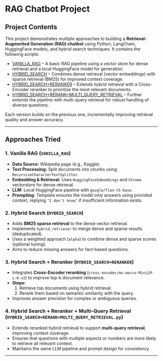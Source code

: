 # RAG Chatbot Project

## Project Contents

This project demonstrates multiple approaches to building a **Retrieval-Augmented Generation (RAG) chatbot** using Python, LangChain, HuggingFace models, and hybrid search techniques. It contains the following scripts:

- [VANILLA_RAG](https://github.com/AJAYRATNAM/Wiki-Rag/blob/main/notebooks/Vanilla_RAG.ipynb) – A basic RAG pipeline using a vector store for dense retrieval and a local HuggingFace model for generation.  
- [HYBRID_SEARCH](https://github.com/AJAYRATNAM/Wiki-Rag/blob/main/notebooks/Hybrid_search.ipynb) – Combines dense retrieval (vector embeddings) with sparse retrieval (BM25) for improved context coverage.  
- [HYBRID_SEARCH+RERANKER](https://github.com/AJAYRATNAM/Wiki-Rag/blob/main/notebooks/Hybrid_search_reranker2.ipynb) – Extends hybrid retrieval with a Cross-Encoder reranker to prioritize the most relevant documents.  
- [HYBRID_SEARCH+RERANK+MULTI_QUERY_RETRIEVAL](https://github.com/AJAYRATNAM/Wiki-Rag/blob/main/notebooks/Hybrid_search_reranker2_multi_query.ipynb) – Further extends the pipeline with multi-query retrieval for robust handling of diverse questions.  

Each version builds on the previous one, incrementally improving retrieval quality and answer accuracy.

---

## Approaches Tried

### 1. Vanilla RAG (`VANILLA_RAG`)
- **Data Source:** Wikipedia page (e.g., Kaggle).  
- **Text Processing:** Split documents into chunks using `RecursiveCharacterTextSplitter`.  
- **Embedding & Retrieval:** Uses `HuggingFaceEmbeddings` and `Chroma` vectorstore for dense retrieval.  
- **LLM:** Local HuggingFace pipeline with `google/flan-t5-base`.  
- **Prompting:** Template ensures the model only answers using provided context, replying `"I don't know"` if insufficient information exists.

### 2. Hybrid Search (`HYBRID_SEARCH`)
- Adds **BM25 sparse retrieval** to the dense vector retrieval.  
- Implements `hybrid_retriever` to merge dense and sparse results (deduplicated).  
- Uses a weighted approach (`alpha`) to combine dense and sparse scores (optional tuning).  
- Aims to reduce missing answers for fact-based questions.

### 3. Hybrid Search + Reranker (`HYBRID_SEARCH+RERANKER`)
- Integrates **Cross-Encoder reranking** (`cross-encoder/ms-marco-MiniLM-L-6-v2`) to improve top-k document relevance.  
- **Steps:**
  1. Retrieve top documents using hybrid retrieval.  
  2. Rerank them based on semantic similarity with the query.  
- Improves answer precision for complex or ambiguous queries.

### 4. Hybrid Search + Reranker + Multi-Query Retrieval (`HYBRID_SEARCH+RERANK+MULTI_QUERY_RETRIEVAL.py`)
- Extends reranked hybrid retrieval to support **multi-query retrieval**, improving context coverage.  
- Ensures that questions with multiple aspects or numbers are more likely to retrieve all relevant context.  
- Maintains the same LLM pipeline and prompt design for consistency.

---





